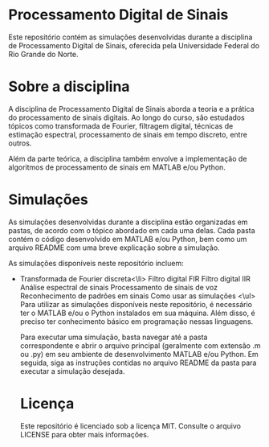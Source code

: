 
# Processamento Digital de Sinais
Este repositório contém as simulações desenvolvidas durante a disciplina de Processamento Digital de Sinais, oferecida pela Universidade Federal do Rio Grande do Norte.

# Sobre a disciplina
A disciplina de Processamento Digital de Sinais aborda a teoria e a prática do processamento de sinais digitais. Ao longo do curso, são estudados tópicos como transformada de Fourier, filtragem digital, técnicas de estimação espectral, processamento de sinais em tempo discreto, entre outros.

Além da parte teórica, a disciplina também envolve a implementação de algoritmos de processamento de sinais em MATLAB e/ou Python.

# Simulações
As simulações desenvolvidas durante a disciplina estão organizadas em pastas, de acordo com o tópico abordado em cada uma delas. Cada pasta contém o código desenvolvido em MATLAB e/ou Python, bem como um arquivo README com uma breve explicação sobre a simulação.

As simulações disponíveis neste repositório incluem:
<ul>
<li>Transformada de Fourier discreta<\li>
Filtro digital FIR
Filtro digital IIR
Análise espectral de sinais
Processamento de sinais de voz
Reconhecimento de padrões em sinais
Como usar as simulações
<\ul>
Para utilizar as simulações disponíveis neste repositório, é necessário ter o MATLAB e/ou o Python instalados em sua máquina. Além disso, é preciso ter conhecimento básico em programação nessas linguagens.

Para executar uma simulação, basta navegar até a pasta correspondente e abrir o arquivo principal (geralmente com extensão .m ou .py) em seu ambiente de desenvolvimento MATLAB e/ou Python. Em seguida, siga as instruções contidas no arquivo README da pasta para executar a simulação desejada.

# Licença
Este repositório é licenciado sob a licença MIT. Consulte o arquivo LICENSE para obter mais informações.
